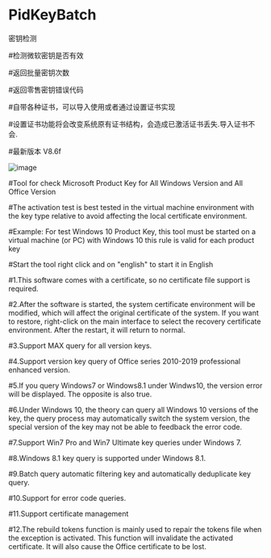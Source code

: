 # PidKeyBatch
密钥检测

#检测微软密钥是否有效

#返回批量密钥次数

#返回零售密钥错误代码

#自带各种证书，可以导入使用或者通过设置证书实现

#设置证书功能将会改变系统原有证书结构，会造成已激活证书丢失.导入证书不会.

#最新版本 V8.6f

![image](https://github.com/laomms/PidKeyBatch/blob/master/pidkey.png)

#Tool for check Microsoft Product Key for All Windows Version and All Office Version

#The activation test is best tested in the virtual machine environment with the key type relative to avoid affecting the local certificate environment.

#Example: For test Windows 10 Product Key, this tool must be started on a virtual machine (or PC) with Windows 10 this rule is valid for each product key

#Start the tool right click and on "english" to start it in English

#1.This software comes with a certificate, so no certificate file support is required.

#2.After the software is started, the system certificate environment will be modified, which will affect the original certificate of the system. If you want to restore, right-click on the main interface to select the recovery certificate environment. After the restart, it will return to normal.

#3.Support MAX query for all version keys.

#4.Support version key query of Office series 2010-2019 professional enhanced version.

#5.If you query Windows7 or Windows8.1 under Windws10, the version error will be displayed. The opposite is also true.

#6.Under Windows 10, the theory can query all Windows 10 versions of the key, the query process may automatically switch the system version, the special version of the key may not be able to feedback the error code.

#7.Support Win7 Pro and Win7 Ultimate key queries under Windows 7.

#8.Windows 8.1 key query is supported under Windows 8.1.

#9.Batch query automatic filtering key and automatically deduplicate key query.

#10.Support for error code queries.

#11.Support certificate management

#12.The rebuild tokens function is mainly used to repair the tokens file when the exception is activated. This function will invalidate the activated certificate. It will also cause the Office certificate to be lost.


